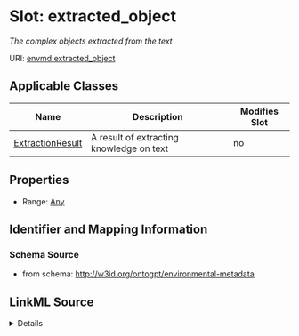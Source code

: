 

# Slot: extracted_object


_The complex objects extracted from the text_



URI: [envmd:extracted_object](http://w3id.org/ontogpt/environmental-metadataextracted_object)



<!-- no inheritance hierarchy -->





## Applicable Classes

| Name | Description | Modifies Slot |
| --- | --- | --- |
| [ExtractionResult](ExtractionResult.md) | A result of extracting knowledge on text |  no  |







## Properties

* Range: [Any](Any.md)





## Identifier and Mapping Information







### Schema Source


* from schema: http://w3id.org/ontogpt/environmental-metadata




## LinkML Source

<details>
```yaml
name: extracted_object
description: The complex objects extracted from the text
from_schema: http://w3id.org/ontogpt/environmental-metadata
rank: 1000
alias: extracted_object
owner: ExtractionResult
domain_of:
- ExtractionResult
range: Any
inlined: true

```
</details>